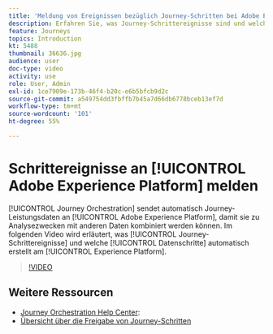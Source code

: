 ```yaml
---
title: 'Meldung von Ereignissen bezüglich Journey-Schritten bei Adobe Experience Platform '
description: Erfahren Sie, was Journey-Schrittereignisse sind und welche Datenschritte sind und wie Sie sie untersuchen.
feature: Journeys
topics: Introduction
kt: 5488
thumbnail: 36636.jpg
audience: user
doc-type: video
activity: use
role: User, Admin
exl-id: 1ce7909e-173b-46f4-b20c-e6b5bfcb9d2c
source-git-commit: a549754dd3fbffb7b45a7d66db6778bceb13ef7d
workflow-type: tm+mt
source-wordcount: '101'
ht-degree: 55%

---
```


# Schrittereignisse an [!UICONTROL Adobe Experience Platform] melden

[!UICONTROL Journey Orchestration] sendet automatisch Journey-Leistungsdaten an [!UICONTROL Adobe Experience Platform], damit sie zu Analysezwecken mit anderen Daten kombiniert werden können.
Im folgenden Video wird erläutert, was [!UICONTROL Journey-Schrittereignisse] und welche [!UICONTROL Datenschritte] automatisch erstellt am [!UICONTROL Experience Platform].

>[!VIDEO](https://video.tv.adobe.com/v/36636?quality=12)

## Weitere Ressourcen

* [Journey Orchestration Help Center](https://experienceleague.adobe.com/docs/journeys/using/journey-orchestration-home.html?lang=de):
* [Übersicht über die Freigabe von Journey-Schritten](https://experienceleague.adobe.com/docs/journeys/using/building-journeys/sharing-journey-steps/sharing-overview.html?lang=en)
